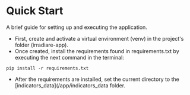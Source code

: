 # Quick Start
A brief guide for setting up and executing the application.
<br>
- First, create and activate a virtual environment (venv) in the project's folder (irradiare-app).
- Once created, install the requirements found in requirements.txt by executing the next command in the terminal:


```
pip install -r requirements.txt
```


- After the requirements are installed, set the current directory to the [indicators_data](/app/indicators_data folder.

  

